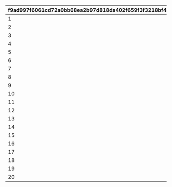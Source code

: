 |f9ad997f6061cd72a0bb68ea2b97d818da402f659f3f3218bf4f58fe1c4046a4|e2b629a5d0e7dcb53f759ccfe1006693581e45a2ffbb2118048d7b1fba13fb2c|f0a029664681dd5f33584f2b9956c2180c9c3f7b75602a6ca047dec367581b67|c9fafe25c3cebb16cde8983f185f7673b712e3effe57676edf2f68b56cd86d6b|0cd94ad8c4bc0c5cb18a4394256c28343cc77802714ad899d9df8eb2c045a070|da24950f02a7baa0c7aa790bd4b84f9998bf2254e481e1a9f5903b3586c53aa6|f02a40f349a035d9793431045abe7677f7b23cea830eb9514c3df54c69bf91f3|
| --- | --- | --- | --- | --- | --- | --- |
|1||10008101|1|10008111|0|0|
|2||10008112|1|10008115|0|0|
|3||10008101|3|10008103|0|0|
|4||10008105|3|10008115|0|0|
|5||10008112|4|150|0|0|
|6||10028101|1|10028111|0|0|
|7||10028112|1|10028115|0|0|
|8||10028101|3|10028103|0|0|
|9||10028105|3|10028115|0|0|
|10||10028112|4|150|0|0|
|11||20012104|11|20012104|0|20012107|
|12||20012108|11|20012108|0|20012109|
|13||20012110|11|20012110|0|20012114|
|14||20012115|11|20012115|0|20012115|
|15||20012110|4|120|0|0|
|16||20008101|1|20008111|0|0|
|17||20008112|1|20008115|0|0|
|18||20008101|3|20008103|0|0|
|19||20008105|3|20008115|0|0|
|20||20008112|4|150|0|0|